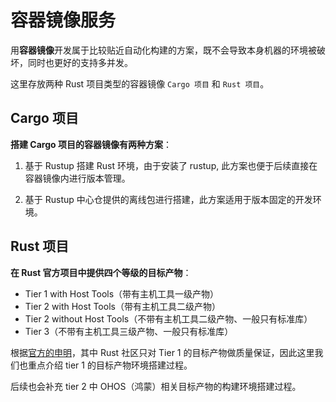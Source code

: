 # 容器镜像服务

用**容器镜像**开发属于比较贴近自动化构建的方案，既不会导致本身机器的环境被破坏，同时也更好的支持多并发。

这里存放两种 Rust 项目类型的容器镜像 `Cargo 项目` 和 `Rust 项目`。

## Cargo 项目

**搭建 Cargo 项目的容器镜像有两种方案**：

1. 基于 Rustup 搭建 Rust 环境，由于安装了 rustup, 此方案也便于后续直接在容器镜像内进行版本管理。

2. 基于 Rustup 中心仓提供的离线包进行搭建，此方案适用于版本固定的开发环境。

## Rust 项目

**在 Rust 官方项目中提供四个等级的目标产物**：

- Tier 1 with Host Tools（带有主机工具一级产物）
- Tier 2 with Host Tools（带有主机工具二级产物）
- Tier 2 without Host Tools（不带有主机工具二级产物、一般只有标准库）
- Tier 3（不带有主机工具三级产物、一般只有标准库）

根据[官方的申明](https://doc.rust-lang.org/nightly/rustc/platform-support.html#tier-1-with-host-tools)，其中 Rust 社区只对 Tier 1 的目标产物做质量保证，因此这里我们也重点介绍 tier 1 的目标产物环境搭建过程。

后续也会补充 tier 2 中 OHOS（鸿蒙）相关目标产物的构建环境搭建过程。
